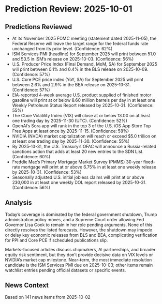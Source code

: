 # Prediction Review: 2025-10-01

## Predictions Reviewed

- At its November 2025 FOMC meeting (statement dated 2025-11-05), the Federal Reserve will leave the target range for the federal funds rate unchanged from its prior level. (Confidence: 62%)
- ISM Services PMI (headline) for September 2025 will print between 51.0 and 53.5 in ISM’s release on 2025-10-03. (Confidence: 56%)
- U.S. Producer Price Index (Final Demand, MoM, SA) for September 2025 will print between 0.1% and 0.4% in the BLS release on 2025-10-09. (Confidence: 57%)
- U.S. Core PCE price index (YoY, SA) for September 2025 will print between 2.6% and 2.9% in the BEA release on 2025-10-31. (Confidence: 57%)
- EIA-reported 4-week average U.S. product supplied of finished motor gasoline will print at or below 8.60 million barrels per day in at least one Weekly Petroleum Status Report released by 2025-10-31. (Confidence: 55%)
- The Cboe Volatility Index (VIX) will close at or below 13.00 on at least one trading day by 2025-11-30 (UTC). (Confidence: 52%)
- OpenAI’s Sora app will rank in the top 3 of the U.S. iOS App Store Top Free Apps at least once by 2025-11-15. (Confidence: 58%)
- NVIDIA (NVDA) market capitalization will reach or exceed $5.0 trillion on at least one trading day by 2025-11-30. (Confidence: 55%)
- By 2025-10-31, the U.S. Treasury’s OFAC will announce a Russia-related sanctions action that adds at least 20 new entries to the SDN List. (Confidence: 60%)
- Freddie Mac’s Primary Mortgage Market Survey (PMMS) 30-year fixed-rate mortgage will print at or above 6.75% in at least one weekly release by 2025-10-31. (Confidence: 53%)
- Seasonally adjusted U.S. initial jobless claims will print at or above 230,000 in at least one weekly DOL report released by 2025-10-31. (Confidence: 56%)

## Analysis

Today’s coverage is dominated by the federal government shutdown, Trump administration policy moves, and a Supreme Court order allowing Fed Governor Lisa Cook to remain in her role pending arguments. None of this directly resolves the listed forecasts. However, the shutdown may impede or delay key economic releases from BLS and BEA, complicating verification for PPI and Core PCE if scheduled publications slip.

Markets-focused articles discuss chipmakers, AI partnerships, and broader equity risk sentiment, but they don’t provide decisive data on VIX levels or NVIDIA’s market cap milestone. Near-term, the most immediate resolution candidate is the ISM Services PMI due on 2025-10-03; other items remain watchlist entries pending official datasets or specific events.

## News Context

Based on 141 news items from 2025-10-02
